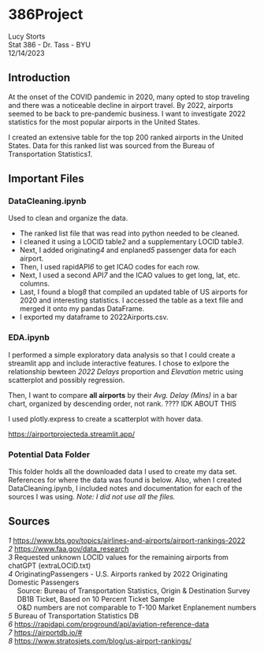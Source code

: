 # 386Project

Lucy Storts   
Stat 386 - Dr. Tass - BYU     
12/14/2023    

## Introduction
At the onset of the COVID pandemic in 2020, many opted to stop traveling and there was a noticeable decline in airport travel. By 2022, airports seemed to be back to pre-pandemic business. I want to investigate 2022 statistics for the most popular airports in the United States.  

I created an extensive table for the top 200 ranked airports in the United States. Data for this ranked list was sourced from the Bureau of Transportation Statistics*1*. 

## Important Files
### DataCleaning.ipynb 
Used to clean and organize the data. 
- The ranked list file that was read into python needed to be cleaned. 
- I cleaned it using a LOCID table*2* and a supplementary LOCID table*3*. 
- Next, I added originating*4* and enplaned*5* passenger data for each airport. 
- Then, I used rapidAPI*6* to get ICAO codes for each row.
- Next, I used a second API*7* and the ICAO values to get long, lat, etc. columns. 
- Last, I found a blog*8* that compiled an updated table of US airports for 2020 and interesting statistics. I accessed the table as a text file and merged it onto my pandas DataFrame. 
- I exported my dataframe to 2022Airports.csv. 

### EDA.ipynb
I performed a simple exploratory data analysis so that I could create a streamlit app and include interactive features. I chose to exlpore the relationship bewteen *2022 Delays* proportion and *Elevation* metric using scatterplot and possibly regression. 

Then, I want to compare **all airports** by their *Avg. Delay (Mins)* in a bar chart, organized by descending order, not rank.  ???? IDK ABOUT THIS 

I used plotly.express to create a scatterplot with hover data. 

https://airportprojecteda.streamlit.app/

### Potential Data Folder 
This folder holds all the downloaded data I used to create my data set. References for where the data was found is below. Also, when I created DataCleaning.ipynb, I included notes and documentation for each of the sources I was using. *Note: I did not use all the files.*

## Sources 
*1*  https://www.bts.gov/topics/airlines-and-airports/airport-rankings-2022  
*2*  https://www.faa.gov/data_research   
*3*  Requested unknown LOCID values for the remaining airports from chatGPT (extraLOCID.txt)   
*4*  OriginatingPassengers - U.S. Airports ranked by 2022 Originating Domestic Passengers    
&emsp; Source: Bureau of Transportation Statistics, Origin & Destination Survey   
&emsp; DB1B Ticket, Based on 10 Percent Ticket Sample   
&emsp; O&D numbers are not comparable to T-100 Market Enplanement numbers     
*5*  Bureau of Transportation Statistics DB  
*6*  https://rapidapi.com/proground/api/aviation-reference-data   
*7*   https://airportdb.io/#   
*8*  https://www.stratosjets.com/blog/us-airport-rankings/   

